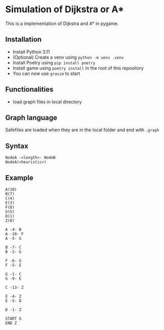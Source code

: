 # Simulation of Dijkstra or A*
This is a implementation of Dijkstra and A* in pygame.

## Installation
- Install Python 3.11
- (Optional) Create a venv using `python -m venv .venv`
- Install Poetry using `pip install poetry`
- Install game using `poetry install` in the root of this repository
- You can now use `grasim` to start

## Functionalities
- load graph files in local directory

## Graph language
Safefiles are loaded when they are in the local folder and end with `.graph`
## Syntax
```
NodeA -<length>- NodeB
NodeA(<heuristic>)
```

## Example
```
A(10)
B(7)
C(4)
E(3)
F(8)
G(5)
D(1)
Z(0)

A -4- B
A -10- F
A -5- G

B -7- C
B -2- G

F -6- G
F -5- E

G -1- C
G -9- E

C -13- Z

E -4- Z
E -5- D

D -1- Z

START G
END Z
```
